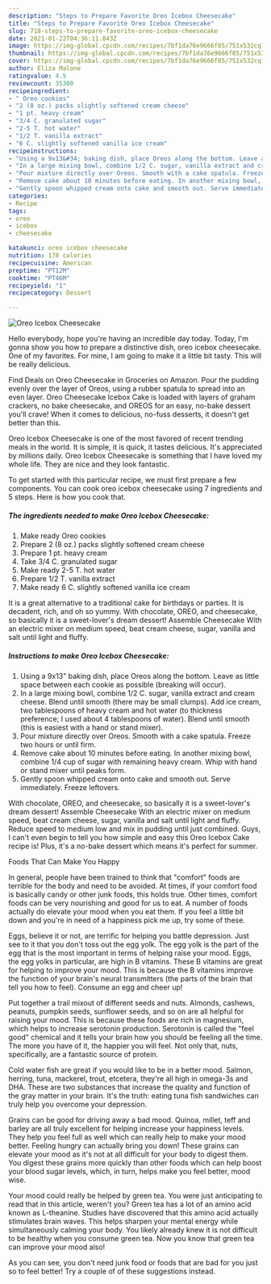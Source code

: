 ```yaml
---
description: "Steps to Prepare Favorite Oreo Icebox Cheesecake"
title: "Steps to Prepare Favorite Oreo Icebox Cheesecake"
slug: 718-steps-to-prepare-favorite-oreo-icebox-cheesecake
date: 2021-01-22T04:36:11.843Z
image: https://img-global.cpcdn.com/recipes/7bf1da76e9666f85/751x532cq70/oreo-icebox-cheesecake-recipe-main-photo.jpg
thumbnail: https://img-global.cpcdn.com/recipes/7bf1da76e9666f85/751x532cq70/oreo-icebox-cheesecake-recipe-main-photo.jpg
cover: https://img-global.cpcdn.com/recipes/7bf1da76e9666f85/751x532cq70/oreo-icebox-cheesecake-recipe-main-photo.jpg
author: Eliza Malone
ratingvalue: 4.5
reviewcount: 35300
recipeingredient:
- " Oreo cookies"
- "2 (8 oz.) packs slightly softened cream cheese"
- "1 pt. heavy cream"
- "3/4 C. granulated sugar"
- "2-5 T. hot water"
- "1/2 T. vanilla extract"
- "6 C. slightly softened vanilla ice cream"
recipeinstructions:
- "Using a 9x13&#34; baking dish, place Oreos along the bottom. Leave as little space between each cookie as possible (breaking will occur)."
- "In a large mixing bowl, combine 1/2 C. sugar, vanilla extract and cream cheese. Blend until smooth (there may be small clumps). Add ice cream, two tablespoons of heavy cream and hot water (to thickness preference; I used about 4 tablespoons of water). Blend until smooth (this is easiest with a hand or stand mixer)."
- "Pour mixture directly over Oreos. Smooth with a cake spatula. Freeze two hours or until firm."
- "Remove cake about 10 minutes before eating. In another mixing bowl, combine 1/4 cup of sugar with remaining heavy cream. Whip with hand or stand mixer until peaks form."
- "Gently spoon whipped cream onto cake and smooth out. Serve immediately. Freeze leftovers."
categories:
- Recipe
tags:
- oreo
- icebox
- cheesecake

katakunci: oreo icebox cheesecake 
nutrition: 178 calories
recipecuisine: American
preptime: "PT12M"
cooktime: "PT46M"
recipeyield: "1"
recipecategory: Dessert

---
```



![Oreo Icebox Cheesecake](https://img-global.cpcdn.com/recipes/7bf1da76e9666f85/751x532cq70/oreo-icebox-cheesecake-recipe-main-photo.jpg)

Hello everybody, hope you're having an incredible day today. Today, I'm gonna show you how to prepare a distinctive dish, oreo icebox cheesecake. One of my favorites. For mine, I am going to make it a little bit tasty. This will be really delicious.

Find Deals on Oreo Cheesecake in Groceries on Amazon. Pour the pudding evenly over the layer of Oreos, using a rubber spatula to spread into an even layer. Oreo Cheesecake Icebox Cake is loaded with layers of graham crackers, no bake cheesecake, and OREOS for an easy, no-bake dessert you&#39;ll crave! When it comes to delicious, no-fuss desserts, it doesn&#39;t get better than this.

Oreo Icebox Cheesecake is one of the most favored of recent trending meals in the world. It is simple, it is quick, it tastes delicious. It's appreciated by millions daily. Oreo Icebox Cheesecake is something that I have loved my whole life. They are nice and they look fantastic.


To get started with this particular recipe, we must first prepare a few components. You can cook oreo icebox cheesecake using 7 ingredients and 5 steps. Here is how you cook that.

<!--inarticleads1-->

##### The ingredients needed to make Oreo Icebox Cheesecake:

1. Make ready  Oreo cookies
1. Prepare 2 (8 oz.) packs slightly softened cream cheese
1. Prepare 1 pt. heavy cream
1. Take 3/4 C. granulated sugar
1. Make ready 2-5 T. hot water
1. Prepare 1/2 T. vanilla extract
1. Make ready 6 C. slightly softened vanilla ice cream


It is a great alternative to a traditional cake for birthdays or parties. It is decadent, rich, and oh so yummy. With chocolate, OREO, and cheesecake, so basically it is a sweet-lover&#39;s dream dessert! Assemble Cheesecake With an electric mixer on medium speed, beat cream cheese, sugar, vanilla and salt until light and fluffy. 

<!--inarticleads2-->

##### Instructions to make Oreo Icebox Cheesecake:

1. Using a 9x13&#34; baking dish, place Oreos along the bottom. Leave as little space between each cookie as possible (breaking will occur).
1. In a large mixing bowl, combine 1/2 C. sugar, vanilla extract and cream cheese. Blend until smooth (there may be small clumps). Add ice cream, two tablespoons of heavy cream and hot water (to thickness preference; I used about 4 tablespoons of water). Blend until smooth (this is easiest with a hand or stand mixer).
1. Pour mixture directly over Oreos. Smooth with a cake spatula. Freeze two hours or until firm.
1. Remove cake about 10 minutes before eating. In another mixing bowl, combine 1/4 cup of sugar with remaining heavy cream. Whip with hand or stand mixer until peaks form.
1. Gently spoon whipped cream onto cake and smooth out. Serve immediately. Freeze leftovers.


With chocolate, OREO, and cheesecake, so basically it is a sweet-lover&#39;s dream dessert! Assemble Cheesecake With an electric mixer on medium speed, beat cream cheese, sugar, vanilla and salt until light and fluffy. Reduce speed to medium low and mix in pudding until just combined. Guys, I can&#39;t even begin to tell you how simple and easy this Oreo Icebox Cake recipe is! Plus, it&#39;s a no-bake dessert which means it&#39;s perfect for summer. 

Foods That Can Make You Happy


In general, people have been trained to think that "comfort" foods are terrible for the body and need to be avoided. At times, if your comfort food is basically candy or other junk foods, this holds true. Other times, comfort foods can be very nourishing and good for us to eat. A number of foods actually do elevate your mood when you eat them. If you feel a little bit down and you're in need of a happiness pick me up, try some of these.

Eggs, believe it or not, are terrific for helping you battle depression. Just see to it that you don't toss out the egg yolk. The egg yolk is the part of the egg that is the most important in terms of helping raise your mood. Eggs, the egg yolks in particular, are high in B vitamins. These B vitamins are great for helping to improve your mood. This is because the B vitamins improve the function of your brain's neural transmitters (the parts of the brain that tell you how to feel). Consume an egg and cheer up!

Put together a trail mixout of different seeds and nuts. Almonds, cashews, peanuts, pumpkin seeds, sunflower seeds, and so on are all helpful for raising your mood. This is because these foods are rich in magnesium, which helps to increase serotonin production. Serotonin is called the "feel good" chemical and it tells your brain how you should be feeling all the time. The more you have of it, the happier you will feel. Not only that, nuts, specifically, are a fantastic source of protein.

Cold water fish are great if you would like to be in a better mood. Salmon, herring, tuna, mackerel, trout, etcetera, they're all high in omega-3s and DHA. These are two substances that increase the quality and function of the gray matter in your brain. It's the truth: eating tuna fish sandwiches can truly help you overcome your depression. 

Grains can be good for driving away a bad mood. Quinoa, millet, teff and barley are all truly excellent for helping increase your happiness levels. They help you feel full as well which can really help to make your mood better. Feeling hungry can actually bring you down! These grains can elevate your mood as it's not at all difficult for your body to digest them. You digest these grains more quickly than other foods which can help boost your blood sugar levels, which, in turn, helps make you feel better, mood wise.

Your mood could really be helped by green tea. You were just anticipating to read that in this article, weren't you? Green tea has a lot of an amino acid known as L-theanine. Studies have discovered that this amino acid actually stimulates brain waves. This helps sharpen your mental energy while simultaneously calming your body. You likely already knew it is not difficult to be healthy when you consume green tea. Now you know that green tea can improve your mood also!

As you can see, you don't need junk food or foods that are bad for you just so to feel better! Try  a  couple of  of  these  suggestions  instead.


